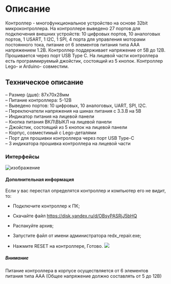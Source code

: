 # Описание

Контроллер - многофункциональное устройство на основе 32bit микроконтроллера. На контроллере выведено 27 портов для подключения внешних устройств: 10 цифровых портов, 10 аналоговых портов, 1 USART, 1 I2C, 1 SPI, 4 порта для управления моторами постоянного тока, питание от 6 элементов питания типа AAA напряжением 1.2В. Контроллер поддерживает напряжение от 5В до 12В. Прошивается через порт USB Type C. На лицевой части контроллера есть программируемый джойстик, состоящий из 5 кнопок. Контроллер Lego- и Arduino- совместим.
## Техническое описание ##
– Размер (д*ш*в): 87х70х28мм\
– Питание контроллера: 5-12В\
– Выведено портов: 10 цифровых, 10 аналоговых, UART, SPI, I2C.\
– Переключатели напряжения на шинах питания с 3.3.В на 5В\
– Индикатор питания на лицевой панели\
– Кнопка питания ВКЛ\ВЫКЛ на лицевой панели\
– Джойстик, состоящий из 5 кнопок на лицевой панели\
– Корпус, совместимый с Lego-деталями\
– Порт для прошивки контроллера через порт USB Type-C\
– 3 индикатора прошивка контроллера на лицевой части
### Интерфейсы ###
![изображение](https://optim.tildacdn.com/tild3463-3236-4239-b562-386434366461/-/format/webp/1280x720.jpeg)
#### Дополнительная информация ####
Если у вас перестал определятся контроллер и компьютер его не видит, то:

- Подключите контроллер к ПК;

- Скачайте файл https://disk.yandex.ru/d/OBsyPASRjJ5bHQ

- Распакуйте архив;

- Запустите файл от имени администратора redx_repair.exe;

- Нажмите RESET на контроллере, Готово.
![](https://optim.tildacdn.com/tild3666-3065-4636-b330-633339336637/-/resize/520x/-/format/webp/battery_AA.png)
##### Внимание #####
Питание контроллера в корпусе осуществляется от 6 элементов питания типа ААА
(Общее напряжение должно составлять от 5 до 12В)